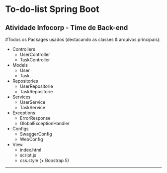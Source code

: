 # To-do-list Spring Boot
Atividade Infocorp - Time de Back-end
---
#Todos os Packages usados (destacando as classes & arquivos principais):
- Controllers
  - UserController
  - TaskController
- Models
  - User
  - Task
- Repositories
  - UserRepositorie
  - TaskRepositorie
- Services
  - UserService
  - TaskService
- Exceptions
  - ErrorResponse
  - GlobalExceptionHandler
- Configs
  - SwaggerConfig
  - WebConfig
- View
  - index.html
  - script.js
  - css.style (+ Boostrap 5)
---
